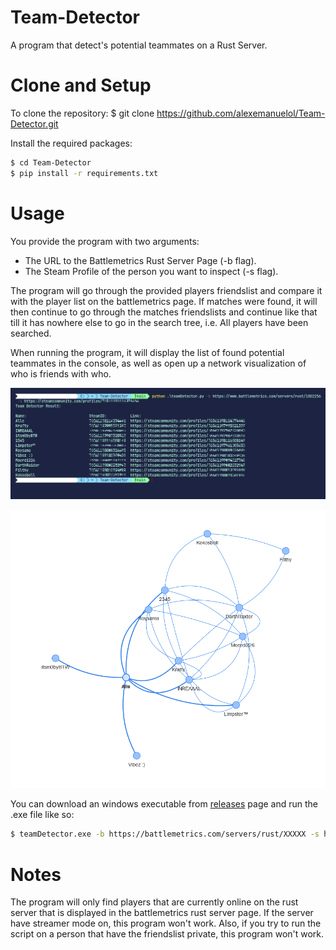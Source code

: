 # Team-Detector
A program that detect's potential teammates on a Rust Server.

# Clone and Setup
To clone the repository:
	$ git clone https://github.com/alexemanuelol/Team-Detector.git

Install the required packages:
``` bash
$ cd Team-Detector
$ pip install -r requirements.txt
```

# Usage
You provide the program with two arguments:
- The URL to the Battlemetrics Rust Server Page (-b flag).
- The Steam Profile of the person you want to inspect (-s flag).

The program will go through the provided players friendslist and compare it with the player list on the battlemetrics page. If matches were found, it will then continue to go through the matches friendslists and continue like that till it has nowhere else to go in the search tree, i.e. All players have been searched.

When running the program, it will display the list of found potential teammates in the console, as well as open up a network visualization of who is friends with who.

![Image of the command output](images/command_image.png)

![Image of the network](images/network_image.png)

You can download an windows executable from [releases](https://github.com/alexemanuelol/Team-Detector/releases) page and run the .exe file like so:

```bash
$ teamDetector.exe -b https://battlemetrics.com/servers/rust/XXXXX -s https://steamcommunity.com/profiles/XXXXXXXXXXXXXXXXX
```

# Notes
The program will only find players that are currently online on the rust server that is displayed in the battlemetrics rust server page. If the server have streamer mode on, this program won't work. Also, if you try to run the script on a person that have the friendslist private, this program won't work.